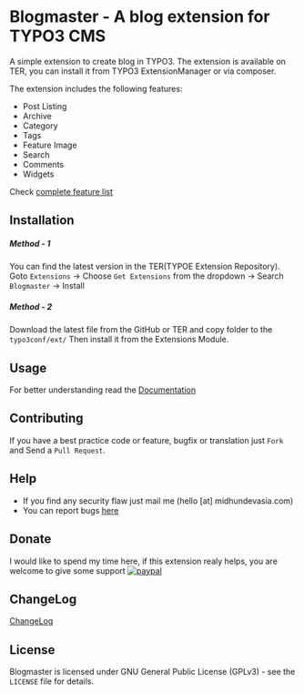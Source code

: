 # Blogmaster - A blog extension for TYPO3 CMS

A simple extension to create blog in TYPO3. The extension is available on TER, you can install it from TYPO3 ExtensionManager or via composer. 

The extension includes the following features:
* Post Listing
* Archive
* Category
* Tags
* Feature Image
* Search
* Comments
* Widgets

Check [complete feature list](https://github.com/midhundevasia/typo3-blogmaster/wiki/)

## Installation
##### Method - 1
You can find the latest version in the TER(TYPOE Extension Repository).
Goto `Extensions` -> Choose `Get Extensions` from the dropdown -> Search `Blogmaster` -> Install

##### Method - 2
Download the latest file from the GitHub or TER and copy folder to the `typo3conf/ext/`
Then install it from the Extensions Module.

## Usage
For better understanding read the [Documentation](https://github.com/midhundevasia/typo3-blogmaster/wiki)

## Contributing
If you have a best practice code or feature, bugfix or translation just `Fork` and Send a `Pull Request`.


## Help
* If you find any security flaw just mail me (hello [at] midhundevasia.com)
* You can report bugs [here](https://github.com/midhundevasia/typo3-blogmaster/issues)

## Donate
I would like to spend my time here, if this extension realy helps, you are welcome to 
give some support
[![paypal](https://www.paypalobjects.com/webstatic/en_US/i/btn/png/silver-pill-paypal-26px.png)](https://www.paypal.me/midhundevasia/)

## ChangeLog
[ChangeLog](https://github.com/midhundevasia/typo3-blogmaster/wiki/ChangeLog)

## License
Blogmaster is licensed under GNU General Public License (GPLv3) - see the `LICENSE` file for details.
